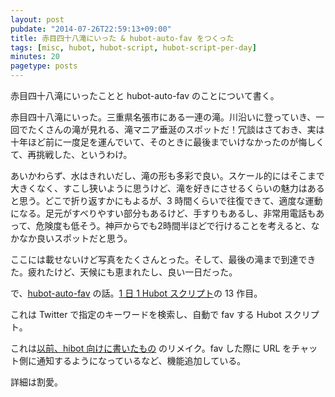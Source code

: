 ```yaml
---
layout: post
pubdate: "2014-07-26T22:59:13+09:00"
title: 赤目四十八滝にいった & hubot-auto-fav をつくった
tags: [misc, hubot, hubot-script, hubot-script-per-day]
minutes: 20
pagetype: posts
---
```

赤目四十八滝にいったことと hubot-auto-fav のことについて書く。

赤目四十八滝にいった。三重県名張市にある一連の滝。川沿いに登っていき、一回でたくさんの滝が見れる、滝マニア垂涎のスポットだ！冗談はさておき、実は十年ほど前に一度足を運んでいて、そのときに最後までいけなかったのが悔しくて、再挑戦した、というわけ。

あいかわらず、水はきれいだし、滝の形も多彩で良い。スケール的にはそこまで大きくなく、すこし狭いように思うけど、滝を好きにさせるくらいの魅力はあると思う。どこで折り返すかにもよるが、3 時間くらいで往復できて、適度な運動になる。足元がすべりやすい部分もあるけど、手すりもあるし、非常用電話もあって、危険度も低そう。神戸からでも2時間半ほどで行けることを考えると、なかなか良いスポットだと思う。

ここには載せないけど写真をたくさんとった。そして、最後の滝まで到達できた。疲れたけど、天候にも恵まれたし、良い一日だった。

で、[hubot-auto-fav][gh:bouzuya/hubot-auto-fav] の話。[1 日 1 Hubot スクリプト][hubot-script-per-day]の 13 作目。

これは Twitter で指定のキーワードを検索し、自動で fav する Hubot スクリプト。

これは[以前、hibot 向けに書いたもの][2014-06-23] のリメイク。fav した際に URL をチャット側に通知するようになっているなど、機能追加している。

詳細は割愛。

[2014-06-23]: http://blog.bouzuya.net/2014/06/23/
[hubot-script-per-day]: http://blog.bouzuya.net/posts?tags=hubot-script-per-day
[gh:bouzuya/hubot-auto-fav]: https://github.com/bouzuya/hubot-auto-fav
